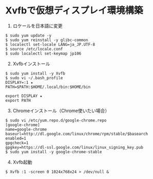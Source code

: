 # Xvfbで仮想ディスプレイ環境構築

1. ロケールを日本語に変更
```
$ sudo yum update -y
$ sudo yum reinstall -y glibc-common
$ localectl set-locale LANG=ja_JP.UTF-8
$ source /etc/locale.conf
$ sudo localectl set-keymap jp106
```

2. Xvfbインストール
```
$ sudo yum install -y Xvfb
$ sudo vi ~/.bash_profile
DISPLAY=:1 ★
PATH=$PATH:$HOME/.local/bin:$HOME/bin

export DISPLAY ★
export PATH
```

3. Chromeインストール（Chrome使いたい場合）
```
$ sudo vi /etc/yum.repo.d/google-chrome.repo
[google-chrome]
name=google-chrome
baseurl=http://dl.google.com/linux/chrome/rpm/stable/$basearch
enabled=1
gpgcheck=1
gpgkey=https://dl-ssl.google.com/linux/linux_signing_key.pub
$ sudo yum install -y google-chrome-stable
```

4. Xvfb起動
```
$ Xvfb :1 -screen 0 1024x768x24 > /dev/null &
```
